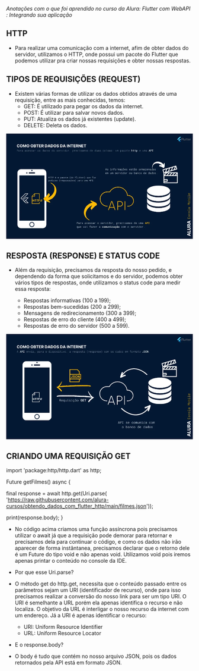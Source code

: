 <i>Anotações com o que foi aprendido no curso da Alura: Flutter com WebAPI : Integrando sua aplicação </i>

## HTTP

- Para realizar uma comunicação com a internet, afim de obter dados do servidor, utilizamos o HTTP, onde possui um pacote do Flutter que podemos utilizar pra criar nossas requisições e obter nossas respostas.

## TIPOS DE REQUISIÇÕES (REQUEST)

- Existem várias formas de utilizar os dados obtidos através de uma requisição, entre as mais conhecidas, temos:
    - GET: É utilizado para pegar os dados da internet.
    - POST: É utilizar para salvar novos dados.
    - PUT: Atualiza os dados já existentes (update).
    - DELETE: Deleta os dados.

![alt text](image.png)

## RESPOSTA (RESPONSE) E STATUS CODE

- Além da requisição, precisamos da resposta do nosso pedido, e dependendo da forma que solicitamos e do servidor, podemos obter vários tipos de respostas, onde utilizamos o status code para medir essa resposta:

    - Respostas informativas (100 a 199);
    - Respostas bem-sucedidas (200 a 299);
    - Mensagens de redirecionamento (300 a 399);
    - Respostas de erro do cliente (400 a 499);
    - Respostas de erro do servidor (500 a 599).

![alt text](image-1.png)

## CRIANDO UMA REQUISIÇÃO GET

import 'package:http/http.dart' as http;

Future<void> getFilmes() async {

 final response = await http.get(Uri.parse(
      'https://raw.githubusercontent.com/alura-cursos/obtendo_dados_com_flutter_http/main/filmes.json'));

print(response.body);
}

- No código acima criamos uma função assíncrona pois precisamos utilizar o await já que a requisição pode demorar para retornar e precisamos dela para continuar o código, e como os dados não irão aparecer de forma instântanea, precisamos declarar que o retorno dele é um Future do tipo void e não apenas void. Utilizamos void pois iremos apenas printar o conteúdo no console da IDE. 

- Por que esse Uri.parse?
- O método get do http.get, necessita que o conteúdo passado entre os parâmetros sejam um URI (identificador de recurso), onde para isso precisamos realizar a conversão do nosso link para ser um tipo URI. O URI é semelhante a URL porém ela apenas identifica o recurso e não localiza. O objetivo da URL é interligar o nosso recurso da internet com um endereço. Já a URI é apenas identificar o recurso:
    - URI: Uniform Resource Identifier
    - URL: Uniform Resource Locator

- E o response.body?
- O body é tudo que contém no nosso arquivo JSON, pois os dados retornados pela API está em formato JSON.
